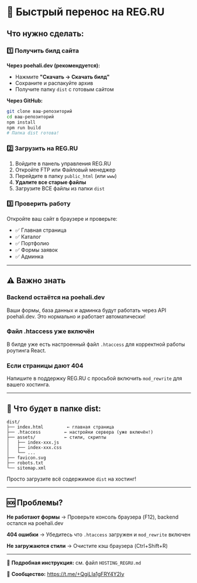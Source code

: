 # 🚀 Быстрый перенос на REG.RU

## Что нужно сделать:

### 1️⃣ Получить билд сайта
**Через poehali.dev (рекомендуется):**
- Нажмите **"Скачать → Скачать билд"**
- Сохраните и распакуйте архив
- Получите папку `dist` с готовым сайтом

**Через GitHub:**
```bash
git clone ваш-репозиторий
cd ваш-репозиторий
npm install
npm run build
# Папка dist готова!
```

### 2️⃣ Загрузить на REG.RU
1. Войдите в панель управления REG.RU
2. Откройте FTP или Файловый менеджер
3. Перейдите в папку `public_html` (или `www`)
4. **Удалите все старые файлы**
5. Загрузите ВСЕ файлы из папки `dist`

### 3️⃣ Проверить работу
Откройте ваш сайт в браузере и проверьте:
- ✅ Главная страница
- ✅ Каталог
- ✅ Портфолио
- ✅ Формы заявок
- ✅ Админка

---

## ⚠️ Важно знать

### Backend остаётся на poehali.dev
Ваши формы, база данных и админка будут работать через API poehali.dev.
Это нормально и работает автоматически!

### Файл .htaccess уже включён
В билде уже есть настроенный файл `.htaccess` для корректной работы роутинга React.

### Если страницы дают 404
Напишите в поддержку REG.RU с просьбой включить `mod_rewrite` для вашего хостинга.

---

## 📁 Что будет в папке dist:

```
dist/
├── index.html         ← главная страница
├── .htaccess         ← настройки сервера (уже включён!)
├── assets/           ← стили, скрипты
│   ├── index-xxx.js
│   ├── index-xxx.css
│   └── ...
├── favicon.svg
├── robots.txt
└── sitemap.xml
```

Просто загрузите всё содержимое `dist` на хостинг!

---

## 🆘 Проблемы?

**Не работают формы** → Проверьте консоль браузера (F12), backend остался на poehali.dev

**404 ошибки** → Убедитесь что `.htaccess` загружен и `mod_rewrite` включен

**Не загружаются стили** → Очистите кэш браузера (Ctrl+Shift+R)

---

📖 **Подробная инструкция:** см. файл `HOSTING_REGRU.md`

💬 **Сообщество:** https://t.me/+QgiLIa1gFRY4Y2Iy
